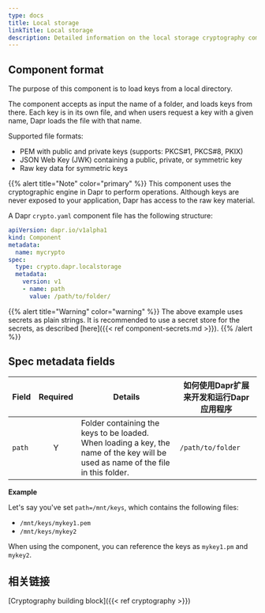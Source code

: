 ```yaml
---
type: docs
title: Local storage
linkTitle: Local storage
description: Detailed information on the local storage cryptography component
---
```


## Component format

The purpose of this component is to load keys from a local directory.

The component accepts as input the name of a folder, and loads keys from there. Each key is in its own file, and when users request a key with a given name, Dapr loads the file with that name.

Supported file formats:

- PEM with public and private keys (supports: PKCS#1, PKCS#8, PKIX)
- JSON Web Key (JWK) containing a public, private, or symmetric key
- Raw key data for symmetric keys

{{% alert title="Note" color="primary" %}}
This component uses the cryptographic engine in Dapr to perform operations. Although keys are never exposed to your application, Dapr has access to the raw key material.



A Dapr `crypto.yaml` component file has the following structure:

```yaml
apiVersion: dapr.io/v1alpha1
kind: Component
metadata:
  name: mycrypto
spec:
  type: crypto.dapr.localstorage
  metadata:
    version: v1
    - name: path
      value: /path/to/folder/
```

{{% alert title="Warning" color="warning" %}}
The above example uses secrets as plain strings. It is recommended to use a secret store for the secrets, as described [here]({{< ref component-secrets.md >}}).
{{% /alert %}}

## Spec metadata fields

| Field  | Required | Details                                                                                                                           | 如何使用Dapr扩展来开发和运行Dapr应用程序 |
| ------ | :------: | --------------------------------------------------------------------------------------------------------------------------------- | ------------------------ |
| `path` |     Y    | Folder containing the keys to be loaded. When loading a key, the name of the key will be used as name of the file in this folder. | `/path/to/folder`        |

**Example**

Let's say you've set `path=/mnt/keys`, which contains the following files:

- `/mnt/keys/mykey1.pem`
- `/mnt/keys/mykey2`

When using the component, you can reference the keys as `mykey1.pm` and `mykey2`.

## 相关链接

[Cryptography building block]({{< ref cryptography >}})
